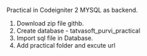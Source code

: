Practical in Codeigniter 2
MYSQL as backend.

1. Download zip file githb.
2. Create database - tatvasoft_purvi_practical
3. Import sql file in Database.
4. Add practical folder and excute url
